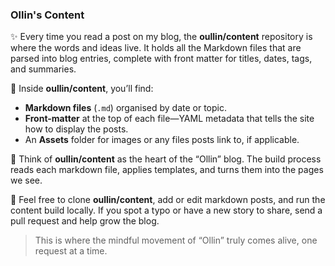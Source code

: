 ### Ollin's Content

:sparkles: Every time you read a post on my blog, the **oullin/content** repository is where the words and ideas live. 
It holds all the Markdown files that are parsed into blog entries, complete with front matter for titles, dates, tags, and summaries.

:mag_right: Inside **oullin/content**, you’ll find:

* **Markdown files** (`.md`) organised by date or topic.
* **Front-matter** at the top of each file—YAML metadata that tells the site how to display the posts.
* An **Assets** folder for images or any files posts link to, if applicable.

:cactus: Think of **oullin/content** as the heart of the “Ollin” blog. The build process reads each markdown file, applies templates, and turns them into the pages we see.

:rocket: Feel free to clone **oullin/content**, add or edit markdown posts, and run the content build locally. If you spot a typo or have a new story to share, send a pull request and help grow the blog.

> This is where the mindful movement of “Ollin” truly comes alive, one request at a time.

